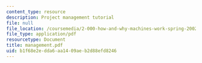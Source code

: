 ```yaml
---
content_type: resource
description: Project management tutorial
file: null
file_location: /coursemedia/2-000-how-and-why-machines-work-spring-2002/b1f68e2edda6aa1409aeb2d88efd8246_management.pdf
file_type: application/pdf
resourcetype: Document
title: management.pdf
uid: b1f68e2e-dda6-aa14-09ae-b2d88efd8246
---
```

